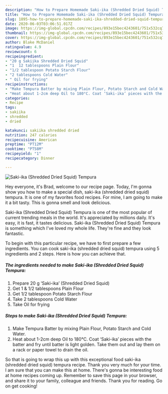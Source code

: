 ```yaml
---
description: "How to Prepare Homemade Saki-ika (Shredded Dried Squid) Tempura"
title: "How to Prepare Homemade Saki-ika (Shredded Dried Squid) Tempura"
slug: 1895-how-to-prepare-homemade-saki-ika-shredded-dried-squid-tempura
date: 2020-06-03T03:06:51.017Z
image: https://img-global.cpcdn.com/recipes/893e15bec4243601/751x532cq70/saki-ika-shredded-dried-squid-tempura-recipe-main-photo.jpg
thumbnail: https://img-global.cpcdn.com/recipes/893e15bec4243601/751x532cq70/saki-ika-shredded-dried-squid-tempura-recipe-main-photo.jpg
cover: https://img-global.cpcdn.com/recipes/893e15bec4243601/751x532cq70/saki-ika-shredded-dried-squid-tempura-recipe-main-photo.jpg
author: Blake McDaniel
ratingvalue: 4.9
reviewcount: 6
recipeingredient:
- "20 g Sakiika Shredded Dried Squid"
- "1  12 tablespoons Plain Flour"
- "1/2 tablespoon Potato Starch Flour"
- "2 tablespoons Cold Water"
- " Oil for frying"
recipeinstructions:
- "Make Tempura Batter by mixing Plain Flour, Potato Starch and Cold Water."
- "Heat about 1-2cm deep Oil to 180°C. Coat ‘Saki-ika’ pieces with the batter and fry until batter is light golden. Take them out and lay them on a rack or paper towel to drain the oil."
categories:
- Recipe
tags:
- sakiika
- shredded
- dried

katakunci: sakiika shredded dried 
nutrition: 247 calories
recipecuisine: American
preptime: "PT12M"
cooktime: "PT58M"
recipeyield: "1"
recipecategory: Dinner

---
```



![Saki-ika (Shredded Dried Squid) Tempura](https://img-global.cpcdn.com/recipes/893e15bec4243601/751x532cq70/saki-ika-shredded-dried-squid-tempura-recipe-main-photo.jpg)

Hey everyone, it's Brad, welcome to our recipe page. Today, I'm gonna show you how to make a special dish, saki-ika (shredded dried squid) tempura. It is one of my favorites food recipes. For mine, I am going to make it a bit tasty. This is gonna smell and look delicious.

Saki-ika (Shredded Dried Squid) Tempura is one of the most popular of current trending meals in the world. It's appreciated by millions daily. It's easy, it is fast, it tastes delicious. Saki-ika (Shredded Dried Squid) Tempura is something which I've loved my whole life. They're fine and they look fantastic.




To begin with this particular recipe, we have to first prepare a few ingredients. You can cook saki-ika (shredded dried squid) tempura using 5 ingredients and 2 steps. Here is how you can achieve that.

<!--inarticleads1-->

##### The ingredients needed to make Saki-ika (Shredded Dried Squid) Tempura:

1. Prepare 20 g ‘Saki-ika’ (Shredded Dried Squid)
1. Get 1 &amp; 1/2 tablespoons Plain Flour
1. Get 1/2 tablespoon Potato Starch Flour
1. Take 2 tablespoons Cold Water
1. Take  Oil for frying




<!--inarticleads2-->

##### Steps to make Saki-ika (Shredded Dried Squid) Tempura:

1. Make Tempura Batter by mixing Plain Flour, Potato Starch and Cold Water.
1. Heat about 1-2cm deep Oil to 180°C. Coat ‘Saki-ika’ pieces with the batter and fry until batter is light golden. Take them out and lay them on a rack or paper towel to drain the oil.




So that is going to wrap this up with this exceptional food saki-ika (shredded dried squid) tempura recipe. Thank you very much for your time. I am sure that you can make this at home. There's gonna be interesting food at home recipes coming up. Remember to save this page in your browser, and share it to your family, colleague and friends. Thank you for reading. Go on get cooking!
